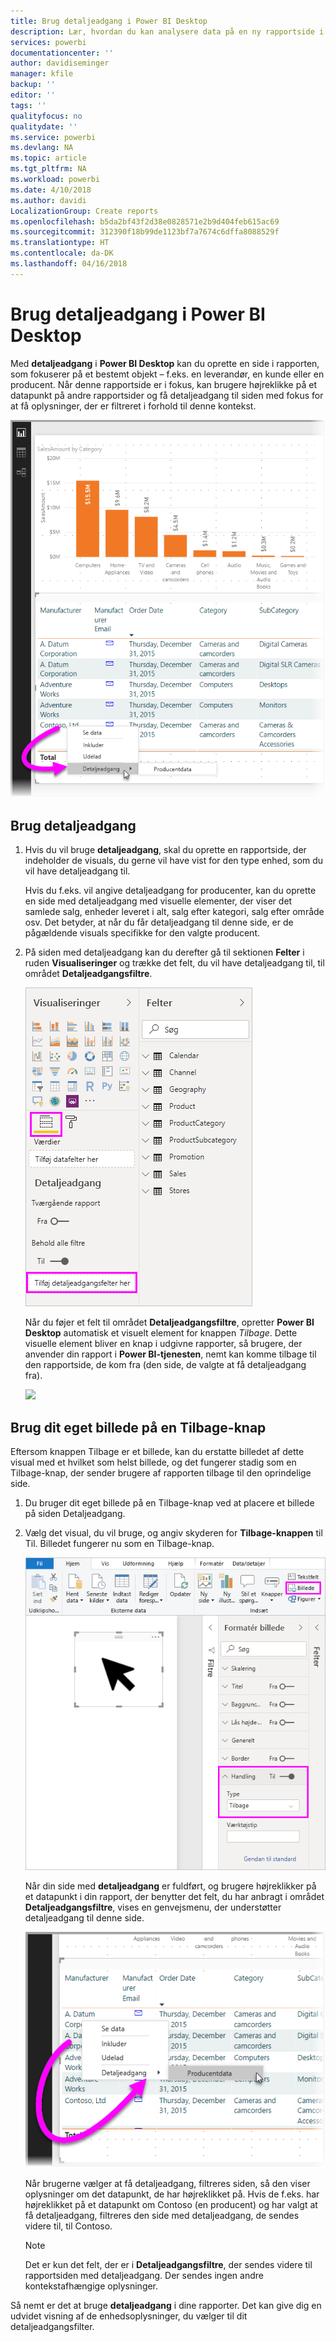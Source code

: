 ```yaml
---
title: Brug detaljeadgang i Power BI Desktop
description: Lær, hvordan du kan analysere data på en ny rapportside i Power BI Desktop
services: powerbi
documentationcenter: ''
author: davidiseminger
manager: kfile
backup: ''
editor: ''
tags: ''
qualityfocus: no
qualitydate: ''
ms.service: powerbi
ms.devlang: NA
ms.topic: article
ms.tgt_pltfrm: NA
ms.workload: powerbi
ms.date: 4/10/2018
ms.author: davidi
LocalizationGroup: Create reports
ms.openlocfilehash: b5da2bf43f2d38e0828571e2b9d404feb615ac69
ms.sourcegitcommit: 312390f18b99de1123bf7a7674c6dffa8088529f
ms.translationtype: HT
ms.contentlocale: da-DK
ms.lasthandoff: 04/16/2018
---
```

# <a name="use-drillthrough-in-power-bi-desktop"></a>Brug detaljeadgang i Power BI Desktop
Med **detaljeadgang** i **Power BI Desktop** kan du oprette en side i rapporten, som fokuserer på et bestemt objekt – f.eks. en leverandør, en kunde eller en producent. Når denne rapportside er i fokus, kan brugere højreklikke på et datapunkt på andre rapportsider og få detaljeadgang til siden med fokus for at få oplysninger, der er filtreret i forhold til denne kontekst.

![](media/desktop-drillthrough/drillthrough_01.png)

## <a name="using-drillthrough"></a>Brug detaljeadgang
1. Hvis du vil bruge **detaljeadgang**, skal du oprette en rapportside, der indeholder de visuals, du gerne vil have vist for den type enhed, som du vil have detaljeadgang til. 

    Hvis du f.eks. vil angive detaljeadgang for producenter, kan du oprette en side med detaljeadgang med visuelle elementer, der viser det samlede salg, enheder leveret i alt, salg efter kategori, salg efter område osv. Det betyder, at når du får detaljeadgang til denne side, er de pågældende visuals specifikke for den valgte producent.

2. På siden med detaljeadgang kan du derefter gå til sektionen **Felter** i ruden **Visualiseringer** og trække det felt, du vil have detaljeadgang til, til området **Detaljeadgangsfiltre**.

    ![](media/desktop-drillthrough/drillthrough_02.png)

    Når du føjer et felt til området **Detaljeadgangsfiltre**, opretter **Power BI Desktop** automatisk et visuelt element for knappen *Tilbage*. Dette visuelle element bliver en knap i udgivne rapporter, så brugere, der anvender din rapport i **Power BI-tjenesten**, nemt kan komme tilbage til den rapportside, de kom fra (den side, de valgte at få detaljeadgang fra).

    ![](media/desktop-drillthrough/drillthrough_03.png)

## <a name="use-your-own-image-for-a-back-button"></a>Brug dit eget billede på en Tilbage-knap    
 Eftersom knappen Tilbage er et billede, kan du erstatte billedet af dette visual med et hvilket som helst billede, og det fungerer stadig som en Tilbage-knap, der sender brugere af rapporten tilbage til den oprindelige side.

1. Du bruger dit eget billede på en Tilbage-knap ved at placere et billede på siden Detaljeadgang.
2. Vælg det visual, du vil bruge, og angiv skyderen for **Tilbage-knappen** til Til. Billedet fungerer nu som en Tilbage-knap.

    ![](media/desktop-drillthrough/drillthrough_05.png)

    Når din side med **detaljeadgang** er fuldført, og brugere højreklikker på et datapunkt i din rapport, der benytter det felt, du har anbragt i området **Detaljeadgangsfiltre**, vises en genvejsmenu, der understøtter detaljeadgang til denne side.

    ![](media/desktop-drillthrough/drillthrough_04.png)

    Når brugerne vælger at få detaljeadgang, filtreres siden, så den viser oplysninger om det datapunkt, de har højreklikket på. Hvis de f.eks. har højreklikket på et datapunkt om Contoso (en producent) og har valgt at få detaljeadgang, filtreres den side med detaljeadgang, de sendes videre til, til Contoso.

    > [!NOTE]
    > Det er kun det felt, der er i **Detaljeadgangsfiltre**, der sendes videre til rapportsiden med detaljeadgang. Der sendes ingen andre kontekstafhængige oplysninger.
    > 
    > 

Så nemt er det at bruge **detaljeadgang** i dine rapporter. Det kan give dig en udvidet visning af de enhedsoplysninger, du vælger til dit detaljeadgangsfilter.


